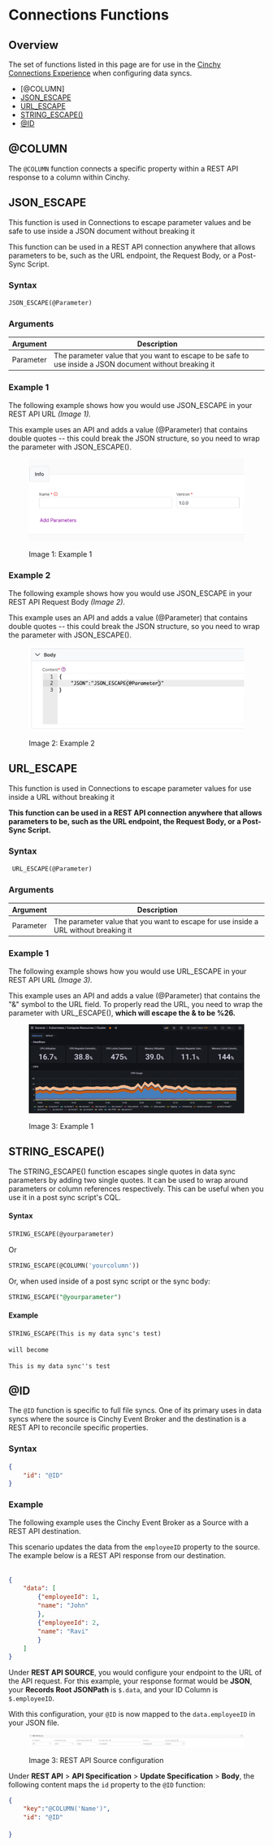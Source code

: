 # Connections Functions

## Overview <a href="#overview" id="overview"></a>

The set of functions listed in this page are for use in the [Cinchy Connections Experience](https://cli.docs.cinchy.com/) when configuring data syncs.

* [@COLUMN]
* [​JSON\_ESCAPE​](connections-functions.md#json\_escape)
* [​URL\_ESCAPE​](connections-functions.md#url\_escape)
* [STRING\_ESCAPE()](connections-functions.md#string\_escape)
* [@ID](connections-functions#id)

## @COLUMN

The `@COLUMN` function connects a specific property within a REST API response to a column within Cinchy.

## JSON\_ESCAPE <a href="#json_escape" id="json_escape"></a>

This function is used in Connections to escape parameter values and be safe to use inside a JSON document without breaking it

This function can be used in a REST API connection anywhere that allows parameters to be, such as the URL endpoint, the Request Body, or a Post-Sync Script.

### Syntax

```sql
JSON_ESCAPE(@Parameter)
```

### Arguments

| Argument  | Description                                                                                              |
| --------- | -------------------------------------------------------------------------------------------------------- |
| Parameter | The parameter value that you want to escape to be safe to use inside a JSON document without breaking it |

### Example 1

The following example shows how you would use JSON\_ESCAPE in your REST API URL _(Image 1)._

This example uses an API and adds a value (@Parameter) that contains double quotes -- this could break the JSON structure, so you need to wrap the parameter with JSON\_ESCAPE().

<figure><img src="../../../.gitbook/assets/image (515).png" alt=""><figcaption><p>Image 1: Example 1</p></figcaption></figure>

### Example 2

The following example shows how you would use JSON\_ESCAPE in your REST API Request Body _(Image 2)._

This example uses an API and adds a value (@Parameter) that contains double quotes -- this could break the JSON structure, so you need to wrap the parameter with JSON\_ESCAPE().

<figure><img src="../../../.gitbook/assets/image (28) (1).png" alt=""><figcaption><p>Image 2: Example 2</p></figcaption></figure>

## URL\_ESCAPE

This function is used in Connections to escape parameter values for use inside a URL without breaking it

**This function can be used in a REST API connection anywhere that allows parameters to be, such as the URL endpoint, the Request Body, or a Post-Sync Script.**

### Syntax

```sql
 URL_ESCAPE(@Parameter)
```

### Arguments

| Argument  | Description                                                                                             |
| --------- | ------------------------------------------------------------------------------------------------------- |
| Parameter | The parameter value that you want to escape for use inside a URL without breaking it |

### Example 1

The following example shows how you would use URL\_ESCAPE in your REST API URL _(Image 3)._

This example uses an API and adds a value (@Parameter) that contains the "&" symbol to the URL field. To properly read the URL, you need to wrap the parameter with URL\_ESCAPE(), **which will escape the & to be %26.**

<figure><img src="../../../.gitbook/assets/image (529).png" alt=""><figcaption><p>Image 3: Example 1</p></figcaption></figure>

## STRING\_ESCAPE()

The STRING\_ESCAPE() function escapes single quotes in data sync parameters by adding two single quotes. It can be used to wrap around parameters or column references respectively. This can be useful when you use it in a post sync script's CQL.

#### Syntax

```sql
STRING_ESCAPE(@yourparameter)
```

Or

```sql
STRING_ESCAPE(@COLUMN('yourcolumn'))
```

Or, when used inside of a post sync script or the sync body:

```sql
STRING_ESCAPE("@yourparameter")
```

#### Example

```
STRING_ESCAPE(This is my data sync's test)

will become

This is my data sync''s test
```

## @ID <a href="#id" id="id"></a>

The `@ID` function is specific to full file syncs. One of its primary uses in data syncs where the source is Cinchy Event Broker and the destination is a REST API to reconcile specific properties. 

### Syntax

```json
{
    "id": "@ID"
}
```

### Example

The following example uses the Cinchy Event Broker as a Source with a REST API destination.

 This scenario updates the data from the `employeeID` property to the source. The example below is a REST API response from our destination. 

```json

{
    "data": [
        {"employeeId": 1, 
        "name": "John"
        },
        {"employeeId": 2, 
        "name": "Ravi"
        }
    ]
}
```

Under **REST API SOURCE**, you would configure your endpoint to the URL of the API request. For this example, your response format would be **JSON**, your **Records Root JSONPath** is `$.data`, and your ID Column is `$.employeeID`. 

With this configuration, your `@ID` is now mapped to the `data.employeeID` in your JSON file.

<figure><img src="../../.gitbook/assets/../../../.gitbook/assets/connections-functions/id-connections-functions.png" alt=""><figcaption><p>Image 3: REST API Source configuration</p></figcaption></figure>

Under **REST API** > **API Specification** > **Update Specification** > **Body**, the following content maps the `id` property to the `@ID` function:

```json
{
    "key":"@COLUMN('Name')",
    "id": "@ID"

}
```